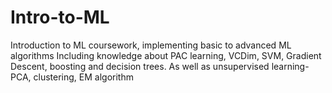 # Intro-to-ML
Introduction to ML coursework, implementing basic to advanced ML algorithms
Including knowledge about PAC learning, VCDim, SVM, Gradient Descent, boosting and decision trees. As well as unsupervised learning- PCA, clustering, EM algorithm
